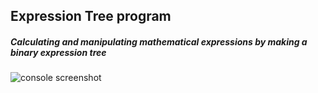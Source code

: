 ## Expression Tree program
##### Calculating and manipulating mathematical expressions by making a binary expression tree
![console screenshot](https://i.imgur.com/hwztgJN.png)
